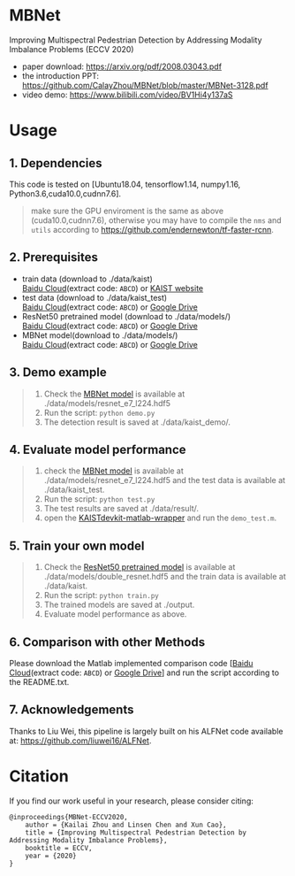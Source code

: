 # MBNet
Improving Multispectral Pedestrian Detection by Addressing Modality Imbalance Problems (ECCV 2020)
- paper download: https://arxiv.org/pdf/2008.03043.pdf
- the introduction PPT: https://github.com/CalayZhou/MBNet/blob/master/MBNet-3128.pdf
- video demo: https://www.bilibili.com/video/BV1Hi4y137aS


# Usage
## 1. Dependencies
This code is tested on [Ubuntu18.04, tensorflow1.14, numpy1.16, Python3.6,cuda10.0,cudnn7.6]. 
 
 
 >make sure the GPU enviroment is the same as above (cuda10.0,cudnn7.6), otherwise you may have to compile the `nms` and `utils` according to https://github.com/endernewton/tf-faster-rcnn.
 
## 2. Prerequisites
- train data (download to ./data/kaist)\
[Baidu Cloud](https://pan.baidu.com/s/1gunujXdb2TPBeibp6fsUQg)(extract code: `ABCD`) or [KAIST website](https://soonminhwang.github.io/rgbt-ped-detection/)
- test data (download to ./data/kaist_test)\
[Baidu Cloud](https://pan.baidu.com/s/1xQMEnHkmV29_Jq1pk_ERVw)(extract code: `ABCD`) or [Google Drive](https://drive.google.com/file/d/1XNSF4GhYNc4J6WrhrLTlYck6ddbW5m8b/view?usp=sharing)
- ResNet50 pretrained model (download to ./data/models/)\
[Baidu Cloud](https://pan.baidu.com/s/1f9gy1u_TL6SMo2UNwKFQ7w)(extract code: `ABCD`) or [Google Drive](https://drive.google.com/file/d/1RPdCCRjuyP13tREDv4LJAi7my8rS3UxW/view?usp=sharing)
- MBNet model(download to ./data/models/)\
[Baidu Cloud](https://pan.baidu.com/s/11HOz3LM8dkZxOkwEo9wWlQ)(extract code: `ABCD`) or [Google Drive](https://drive.google.com/file/d/1WP6MoOfztkzUtVQf_ScwKhUh4LE6O7Kx/view?usp=sharing)

## 3. Demo example

> 1. Check the [MBNet model](https://pan.baidu.com/s/11HOz3LM8dkZxOkwEo9wWlQ) is available at ./data/models/resnet_e7_l224.hdf5
> 2. Run the script: `python demo.py`
> 3. The detection result is saved at ./data/kaist_demo/.

## 4. Evaluate model performance
> 1. check the [MBNet model](https://pan.baidu.com/s/11HOz3LM8dkZxOkwEo9wWlQ) is available at ./data/models/resnet_e7_l224.hdf5 and the test data is available at ./data/kaist_test.
> 2. Run the script: `python test.py`
> 3. The test results are saved at ./data/result/.
> 3. open the [KAISTdevkit-matlab-wrapper](https://github.com/CalayZhou/MBNet/tree/master/KAISTdevkit-matlab-wrapper) and run the `demo_test.m`.

## 5. Train your own model
> 1. Check the [ResNet50 pretrained model](https://pan.baidu.com/s/1f9gy1u_TL6SMo2UNwKFQ7w) is available at ./data/models/double_resnet.hdf5 and the train data is available at ./data/kaist.
> 2. Run the script: `python train.py`
> 3. The trained models are saved at ./output.
> 4. Evaluate model performance as above.

## 6. Comparison with other Methods
Please download the Matlab implemented comparison code [[Baidu Cloud](https://pan.baidu.com/s/1ogNMx0vGcrdn9dLSRRsk6Q)(extract code: `ABCD`) or [Google Drive](https://drive.google.com/file/d/1h0-VwZrnJH8zBVvk5r5bWt3ekq4KLe45/view?usp=sharing)] and run the script according to the README.txt.


## 7. Acknowledgements
Thanks to Liu Wei, this pipeline is largely built on his ALFNet code available at: https://github.com/liuwei16/ALFNet.




# Citation

If you find our work useful in your research, please consider citing:

```
@inproceedings{MBNet-ECCV2020,
    author = {Kailai Zhou and Linsen Chen and Xun Cao},
    title = {Improving Multispectral Pedestrian Detection by Addressing Modality Imbalance Problems},
    booktitle = ECCV,
    year = {2020}
}
```

